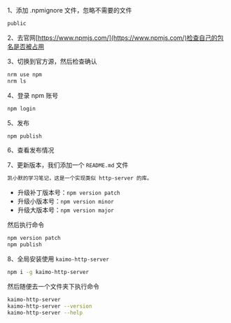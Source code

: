 1、添加 .npmignore 文件，忽略不需要的文件

```bash
public
```

2、去官网[https://www.npmjs.com/](https://www.npmjs.com/)检查自己的包名是否被占用

3、切换到官方源，然后检查确认

```bash
nrm use npm
nrm ls
```

4、登录 npm 账号

```bash
npm login
```

5、发布

```bash
npm publish
```

6、查看发布情况

7、更新版本，我们添加一个 `README.md` 文件

```html
凯小默的学习笔记，这是一个实现类似 http-server 的库。
```

- 升级补丁版本号：`npm version patch`
- 升级小版本号：`npm version minor`
- 升级大版本号：`npm version major`

然后执行命令

```bash
npm version patch
npm publish
```

8、全局安装使用 `kaimo-http-server`

```bash
npm i -g kaimo-http-server
```

然后随便去一个文件夹下执行命令

```bash
kaimo-http-server
kaimo-http-server --version
kaimo-http-server --help
```
